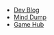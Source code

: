 - [Dev Blog](https://atari-monk.github.io/dev-blog/)
- [Mind Dump](https://atari-monk.github.io/mind-dump/)
- [Game Hub](https://atari-monk.github.io/pages/game-hub/index.html)